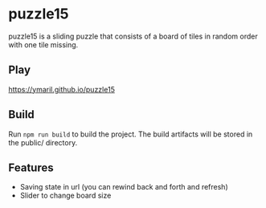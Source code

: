 # puzzle15

puzzle15 is a sliding puzzle that consists of a board of tiles in random order with one tile missing.

## Play

https://ymaril.github.io/puzzle15

## Build

Run `npm run build` to build the project. The build artifacts will be stored in the public/ directory.

## Features

* Saving state in url (you can rewind back and forth and refresh)
* Slider to change board size

